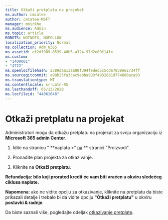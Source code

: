 ```yaml
---
title: Otkaži pretplatu na projekat
ms.author: cmcatee
author: cmcatee-MSFT
manager: mnirkhe
ms.audience: Admin
ms.topic: article
ROBOTS: NOINDEX, NOFOLLOW
localization_priority: Normal
ms.collection: Adm_O365
ms.assetid: ef2df989-8539-48b5-a324-97d2e09f14fe
ms.custom:
- "1400001"
- "4722"
ms.openlocfilehash: 2389daa13aa08f394feded5c5cd67839e62734ff
ms.sourcegitcommit: a98b25fa3cac9ebba983f4932881d774880aca93
ms.translationtype: MT
ms.contentlocale: sr-Latn-RS
ms.lasthandoff: 05/13/2020
ms.locfileid: "44061648"
---
```

# <a name="cancel-project-subscription"></a>Otkaži pretplatu na projekat

Administratori mogu da otkažu pretplatu na projekat za svoju organizaciju iz **Microsoft 365 admin Center**.

1. Idite na stranicu " **naplata >" [na](https://go.microsoft.com/fwlink/p/?linkid=842054) ** stranici "Proizvodi".

2. Pronađite plan projekta za otkazivanje.

3. Kliknite na **Otkaži pretplatu**.

**Refundacija: bilo koji prorated kredit će vam biti vraćen u okviru sledećeg ciklusa naplate.**

**Napomena**: ako ne vidite opciju za otkazivanje, kliknite na pretplatu da biste prikazali detalje i trebalo bi da vidite opciju **"Otkaži pretplatu"** u okviru **postavki & radnje**.

Da biste saznali više, pogledajte odeljak [otkazivanje pretplate](https://docs.microsoft.com/microsoft-365/commerce/subscriptions/cancel-your-subscription).
